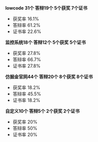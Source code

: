 **lowcode 31个 答辩19个 5个获奖 7个证书**

- 获奖率 16.1%
- 答辩率 61.2%
- 证书率 22.6%

**监控系统18个 答辩12个 5个获奖 5个证书**

- 获奖率 27.8%
- 答辩率 66.7%
- 证书率 27.8%

**仿掘金官网44个 答辩20个 8个获奖 8个证书**

- 获奖率 18.2%
- 答辩率 45.5%
- 证书率 18.2%

**自定义10个 答辩5个 2个获奖 2个证书**

- 获奖率 20%
- 答辩率 50%
- 证书率 20%
